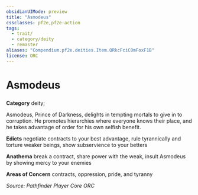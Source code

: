 ```yaml
---
obsidianUIMode: preview
title: "Asmodeus"
cssclasses: pf2e,pf2e-action
tags:
  - trait/
  - category/deity
  - remaster
aliases: "Compendium.pf2e.deities.Item.QRkcFciCOmFoxF1B"
license: ORC
---
```

# Asmodeus

### 

**Category** deity; 




Asmodeus, Prince of Darkness, delights in tempting mortals to give in to corruption. He promotes hierarchies where everyone knows their place, and he takes advantage of order for his own selfish benefit.

**Edicts** negotiate contracts to your best advantage, rule tyrannically and torture weaker beings, show subservience to your betters

**Anathema** break a contract, share power with the weak, insult Asmodeus by showing mercy to your enemies

**Areas of Concern** contracts, oppression, pride, and tyranny

*Source: Pathfinder Player Core*
*ORC*